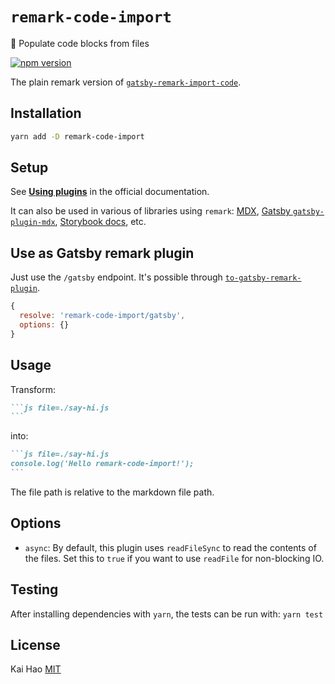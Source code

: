 # `remark-code-import`

📝 Populate code blocks from files

[![npm version](https://badge.fury.io/js/remark-code-import.svg)](https://badge.fury.io/js/remark-code-import)

The plain remark version of [`gatsby-remark-import-code`](https://github.com/pomber/gatsby-remark-import-code).

## Installation

```sh
yarn add -D remark-code-import
```

## Setup

See [**Using plugins**](https://github.com/remarkjs/remark/blob/master/doc/plugins.md#using-plugins) in the official documentation.

It can also be used in various of libraries using `remark`: [MDX](https://mdxjs.com/advanced/plugins#using-remark-and-rehype-plugins), [Gatsby `gatsby-plugin-mdx`](https://www.gatsbyjs.org/docs/mdx/plugins/#remark-plugins), [Storybook docs](https://github.com/storybookjs/storybook/tree/master/addons/docs#manual-configuration), etc.

## Use as Gatsby remark plugin

Just use the `/gatsby` endpoint. It's possible through [`to-gatsby-remark-plugin`](https://github.com/kevin940726/to-gatsby-remark-plugin).

```js
{
  resolve: 'remark-code-import/gatsby',
  options: {}
}
```

## Usage

Transform:

````md
```js file=./say-hi.js
```
````

into:

````md
```js file=./say-hi.js
console.log('Hello remark-code-import!');
```
````

The file path is relative to the markdown file path.

## Options

- `async`: By default, this plugin uses `readFileSync` to read the contents of the files. Set this to `true` if you want to use `readFile` for non-blocking IO.

## Testing

After installing dependencies with `yarn`, the tests can be run with: `yarn test`

## License

Kai Hao
[MIT](LICENSE)
